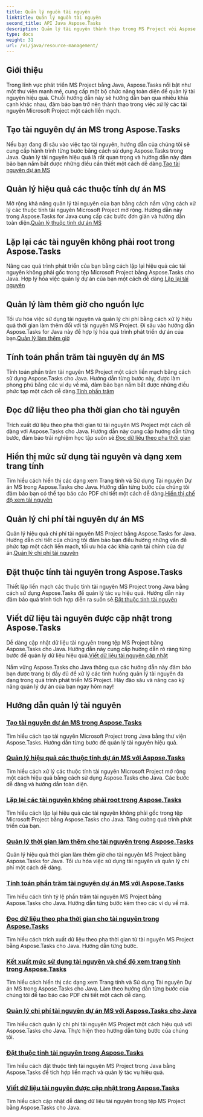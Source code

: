 ```yaml
---
title: Quản lý nguồn tài nguyên
linktitle: Quản lý nguồn tài nguyên
second_title: API Java Aspose.Tasks
description: Quản lý tài nguyên thành thạo trong MS Project với Aspose.Tasks cho Java. Tìm hiểu cách tạo, lặp lại, quản lý chi phí và hơn thế nữa. Tối ưu hóa quá trình phát triển với các hướng dẫn của chúng tôi.
type: docs
weight: 31
url: /vi/java/resource-management/
---
```

## Giới thiệu

Trong lĩnh vực phát triển MS Project bằng Java, Aspose.Tasks nổi bật như một thư viện mạnh mẽ, cung cấp một bộ chức năng toàn diện để quản lý tài nguyên hiệu quả. Chuỗi hướng dẫn này sẽ hướng dẫn bạn qua nhiều khía cạnh khác nhau, đảm bảo bạn trở nên thành thạo trong việc xử lý các tài nguyên Microsoft Project một cách liền mạch.

## Tạo tài nguyên dự án MS trong Aspose.Tasks
 Nếu bạn đang đi sâu vào việc tạo tài nguyên, hướng dẫn của chúng tôi sẽ cung cấp hành trình từng bước bằng cách sử dụng Aspose.Tasks trong Java. Quản lý tài nguyên hiệu quả là rất quan trọng và hướng dẫn này đảm bảo bạn nắm bắt được những điều cần thiết một cách dễ dàng.[Tạo tài nguyên dự án MS](./create-resources/)

## Quản lý hiệu quả các thuộc tính dự án MS
Mở rộng khả năng quản lý tài nguyên của bạn bằng cách nắm vững cách xử lý các thuộc tính tài nguyên Microsoft Project mở rộng. Hướng dẫn này trong Aspose.Tasks for Java cung cấp các bước đơn giản và hướng dẫn toàn diện.[Quản lý thuộc tính dự án MS](./extended-resource-attributes/)

## Lặp lại các tài nguyên không phải root trong Aspose.Tasks
 Nâng cao quá trình phát triển của bạn bằng cách lặp lại hiệu quả các tài nguyên không phải gốc trong tệp Microsoft Project bằng Aspose.Tasks cho Java. Hợp lý hóa việc quản lý dự án của bạn một cách dễ dàng.[Lặp lại tài nguyên](./iterate-non-root-resources/)

## Quản lý làm thêm giờ cho nguồn lực
 Tối ưu hóa việc sử dụng tài nguyên và quản lý chi phí bằng cách xử lý hiệu quả thời gian làm thêm đối với tài nguyên MS Project. Đi sâu vào hướng dẫn Aspose.Tasks for Java này để hợp lý hóa quá trình phát triển dự án của bạn.[Quản lý làm thêm giờ](./overtimes-resource/)

## Tính toán phần trăm tài nguyên dự án MS
 Tính toán phần trăm tài nguyên MS Project một cách liền mạch bằng cách sử dụng Aspose.Tasks cho Java. Hướng dẫn từng bước này, được làm phong phú bằng các ví dụ về mã, đảm bảo bạn nắm bắt được những điều phức tạp một cách dễ dàng.[Tính phần trăm](./percentage-calculations/)

## Đọc dữ liệu theo pha thời gian cho tài nguyên
 Trích xuất dữ liệu theo pha thời gian từ tài nguyên MS Project một cách dễ dàng với Aspose.Tasks cho Java. Hướng dẫn này cung cấp hướng dẫn từng bước, đảm bảo trải nghiệm học tập suôn sẻ.[Đọc dữ liệu theo pha thời gian](./read-timephased-data/)

## Hiển thị mức sử dụng tài nguyên và dạng xem trang tính
 Tìm hiểu cách hiển thị các dạng xem Trang tính và Sử dụng Tài nguyên Dự án MS trong Aspose.Tasks cho Java. Hướng dẫn từng bước của chúng tôi đảm bảo bạn có thể tạo báo cáo PDF chi tiết một cách dễ dàng.[Hiển thị chế độ xem tài nguyên](./render-resource-usage-sheet-view/)

## Quản lý chi phí tài nguyên dự án MS
 Quản lý hiệu quả chi phí tài nguyên MS Project bằng Aspose.Tasks for Java. Hướng dẫn chi tiết của chúng tôi đảm bảo bạn điều hướng những vấn đề phức tạp một cách liền mạch, tối ưu hóa các khía cạnh tài chính của dự án.[Quản lý chi phí tài nguyên](./resource-cost/)

## Đặt thuộc tính tài nguyên trong Aspose.Tasks
 Thiết lập liền mạch các thuộc tính tài nguyên MS Project trong Java bằng cách sử dụng Aspose.Tasks để quản lý tác vụ hiệu quả. Hướng dẫn này đảm bảo quá trình tích hợp diễn ra suôn sẻ.[Đặt thuộc tính tài nguyên](./set-resource-properties/)

## Viết dữ liệu tài nguyên được cập nhật trong Aspose.Tasks
 Dễ dàng cập nhật dữ liệu tài nguyên trong tệp MS Project bằng Aspose.Tasks cho Java. Hướng dẫn này cung cấp hướng dẫn rõ ràng từng bước để quản lý dữ liệu hiệu quả.[Viết dữ liệu tài nguyên cập nhật](./write-updated-resource-data/)

Nắm vững Aspose.Tasks cho Java thông qua các hướng dẫn này đảm bảo bạn được trang bị đầy đủ để xử lý các tình huống quản lý tài nguyên đa dạng trong quá trình phát triển MS Project. Hãy đào sâu và nâng cao kỹ năng quản lý dự án của bạn ngay hôm nay!
## Hướng dẫn quản lý tài nguyên
### [Tạo tài nguyên dự án MS trong Aspose.Tasks](./create-resources/)
Tìm hiểu cách tạo tài nguyên Microsoft Project trong Java bằng thư viện Aspose.Tasks. Hướng dẫn từng bước để quản lý tài nguyên hiệu quả.
### [Quản lý hiệu quả các thuộc tính dự án MS với Aspose.Tasks](./extended-resource-attributes/)
Tìm hiểu cách xử lý các thuộc tính tài nguyên Microsoft Project mở rộng một cách hiệu quả bằng cách sử dụng Aspose.Tasks cho Java. Các bước dễ dàng và hướng dẫn toàn diện.
### [Lặp lại các tài nguyên không phải root trong Aspose.Tasks](./iterate-non-root-resources/)
Tìm hiểu cách lặp lại hiệu quả các tài nguyên không phải gốc trong tệp Microsoft Project bằng Aspose.Tasks cho Java. Tăng cường quá trình phát triển của bạn.
### [Quản lý thời gian làm thêm cho tài nguyên trong Aspose.Tasks](./overtimes-resource/)
Quản lý hiệu quả thời gian làm thêm giờ cho tài nguyên MS Project bằng Aspose.Tasks for Java. Tối ưu hóa việc sử dụng tài nguyên và quản lý chi phí một cách dễ dàng.
### [Tính toán phần trăm tài nguyên dự án MS với Aspose.Tasks](./percentage-calculations/)
Tìm hiểu cách tính tỷ lệ phần trăm tài nguyên MS Project bằng Aspose.Tasks cho Java. Hướng dẫn từng bước kèm theo các ví dụ về mã.
### [Đọc dữ liệu theo pha thời gian cho tài nguyên trong Aspose.Tasks](./read-timephased-data/)
Tìm hiểu cách trích xuất dữ liệu theo pha thời gian từ tài nguyên MS Project bằng Aspose.Tasks cho Java. Hướng dẫn từng bước.
### [Kết xuất mức sử dụng tài nguyên và chế độ xem trang tính trong Aspose.Tasks](./render-resource-usage-sheet-view/)
Tìm hiểu cách hiển thị các dạng xem Trang tính và Sử dụng Tài nguyên Dự án MS trong Aspose.Tasks cho Java. Làm theo hướng dẫn từng bước của chúng tôi để tạo báo cáo PDF chi tiết một cách dễ dàng.
### [Quản lý chi phí tài nguyên dự án MS với Aspose.Tasks cho Java](./resource-cost/)
Tìm hiểu cách quản lý chi phí tài nguyên MS Project một cách hiệu quả với Aspose.Tasks cho Java. Thực hiện theo hướng dẫn từng bước của chúng tôi.
### [Đặt thuộc tính tài nguyên trong Aspose.Tasks](./set-resource-properties/)
Tìm hiểu cách đặt thuộc tính tài nguyên MS Project trong Java bằng Aspose.Tasks để tích hợp liền mạch và quản lý tác vụ hiệu quả.
### [Viết dữ liệu tài nguyên được cập nhật trong Aspose.Tasks](./write-updated-resource-data/)
Tìm hiểu cách cập nhật dễ dàng dữ liệu tài nguyên trong tệp MS Project bằng Aspose.Tasks cho Java.